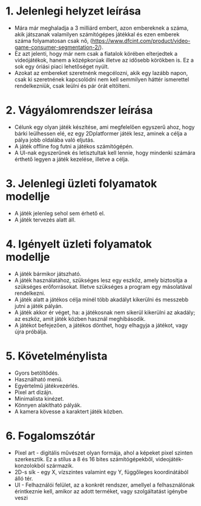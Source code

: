 # 1. Jelenlegi helyzet leírása
- Mára már meghaladja a 3 milliárd embert, azon embereknek a száma, 
akik játszanak valamilyen számítógépes játékkal és ezen emberek száma folyamatosan csak nő,
(https://www.dfcint.com/product/video-game-consumer-segmentation-2/).
- Ez azt jelenti, hogy már nem csak a fiatalok körében elterjedtek a videójátékok,
hanem a középkorúak illetve az idősebb körökben is. Ez a sok egy óriási piaci lehetőséget nyúlt.
- Azokat az embereket szeretnénk megcélozni, akik egy lazább napon, csak ki szeretnének kapcsolódni nem kell semmilyen háttér ismerettel rendelkezniük,
 csak leülni és pár órát eltölteni. 

# 2. Vágyálomrendszer leírása
- Célunk egy olyan játék készítése, ami megfelelően egyszerű ahoz, hogy bárki leülhessen elé, ez egy 2Dplatformer játék lesz, aminek a célja a pálya jobb oldalába való eljutás.
- A játék offline fog futni a játékos számítógépén.
- A UI-nak egyszerűnek és letisztultak kell lennie, hogy mindenki számára érthető legyen a játék kezelése, illetve a célja.

# 3. Jelenlegi üzleti folyamatok modellje

- A játék jelenleg sehol sem érhető el.
- A játék tervezés alatt áll.

# 4. Igényelt üzleti folyamatok modellje

- A játék bármikor játszható.
- A játék használatához, szükséges lesz egy eszkőz, amely biztosítja a szükséges erőforrásokat. Illetve szükséges a program egy másolatával rendelkezni.
- A játék alatt a játékos célja minél több akadályt kikerülni és messzebb jutni a játék pályán.
- A játék akkor ér véget, ha: a játékosnak nem sikerül kikerülni az akadály; az eszköz, amit játék közben használ meghibásodik.
- A játékot befejezően, a játékos dönthet, hogy elhagyja a játékot, vagy újra próbálja.

# 5. Követelménylista
- Gyors betöltődés.
- Használható menü.
- Egyértelmű játékvezérlés.
- Pixel art dizájn.
- Minimalista kinézet.
- Könnyen alakítható pályák.
- A kamera kövesse a karaktert játék közben.

# 6. Fogalomszótár

- Pixel art - digitális művészet olyan formája, ahol a képeket pixel szinten szerkesztik. Ez a stílus a 8 és 16 bites számítógépekből, videojáték-konzolokból
származik.
- 2D-s sík - egy X, vízszintes valamint egy Y, függőleges koordinátából álló tér.
- UI - Felhaználói felület, az a konkrét rendszer, amellyel a felhasználónak érintkeznie kell, amikor az adott terméket, vagy szolgáltatást igénybe veszi
